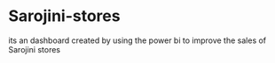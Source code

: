 # Sarojini-stores
its an dashboard created  by using the power bi to improve the sales of Sarojini stores  
